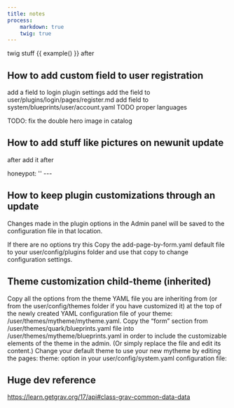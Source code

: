 ```yaml
---
title: notes
process:
    markdown: true
    twig: true
---
```


twig stuff {{ example() }} after

## How to add custom field to user registration
add a field to login plugin settings
add the field to user/plugins/login/pages/register.md
add field to system/blueprints/user/account.yaml
TODO proper languages

TODO: fix the double hero image in catalog

## How to add stuff like pictures on newunit update
after add it after

honeypot: ''
\---

## How to keep plugin customizations through an update
Changes made in the plugin options in the Admin panel will be saved to the configuration file in that location.

If there are no options try this
Copy the add-page-by-form.yaml default file to your user/config/plugins folder and use that copy to change configuration settings.

## Theme customization child-theme (inherited)
Copy all the options from the theme YAML file you are inheriting from (or from the user/config/themes folder if you have customized it) at the top of the newly created YAML configuration file of your theme: /user/themes/mytheme/mytheme.yaml.
Copy the “form” section from /user/themes/quark/blueprints.yaml file into /user/themes/mytheme/blueprints.yaml in order to include the customizable elements of the theme in the admin. (Or simply replace the file and edit its content.)
Change your default theme to use your new mytheme by editing the pages: theme: option in your user/config/system.yaml configuration file:

## Huge dev reference
https://learn.getgrav.org/17/api#class-grav-common-data-data